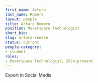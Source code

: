 ```yaml
---
first_name: Arturo 
last_name: Romero 
layout: people
title: Arturo Romero
position: Makerspace Technologist
short_bio:
slug: arturo-romero
status: current
people-category:
- student
roles:
- Makerspace Technologist, 2024-present
---
```


Expert in Social Media 
